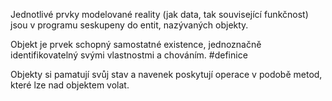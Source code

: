 
Jednotlivé prvky modelované reality (jak data, tak související funkčnost) jsou v programu seskupeny do entit, nazývaných objekty.

Objekt je prvek schopný samostatné existence, jednoznačně identifikovatelný svými vlastnostmi a chováním. #definice

Objekty si pamatují svůj stav a navenek poskytují operace v podobě metod, které lze nad objektem volat.